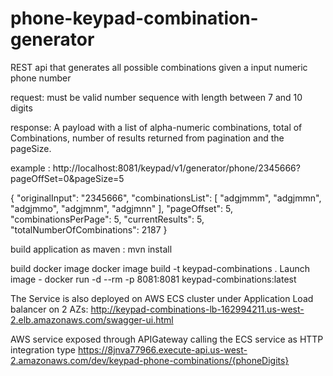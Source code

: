 # phone-keypad-combination-generator
REST api that generates all possible combinations given a input numeric phone number

request: must be valid number sequence with length between 7 and 10 digits

response: A payload with a list of alpha-numeric combinations, total of Combinations, number of results returned from pagination and the pageSize.

example : http://localhost:8081/keypad/v1/generator/phone/2345666?pageOffSet=0&pageSize=5

{
  "originalInput": "2345666",
  "combinationsList": [
    "adgjmmm",
    "adgjmmn",
    "adgjmmo",
    "adgjmnm",
    "adgjmnn"
  ],
  "pageOffset": 5,
  "combinationsPerPage": 5,
  "currentResults": 5,
  "totalNumberOfCombinations": 2187
}

build application as maven : mvn install

build docker image
docker image build -t keypad-combinations .
Launch image - docker run -d --rm -p 8081:8081 keypad-combinations:latest

The Service is also deployed on AWS ECS cluster under Application Load balancer on 2 AZs:
http://keypad-combinations-lb-162994211.us-west-2.elb.amazonaws.com/swagger-ui.html

AWS service exposed through APIGateway calling the ECS service as HTTP integration type
https://8jnva77966.execute-api.us-west-2.amazonaws.com/dev/keypad-phone-combinations/{phoneDigits}
